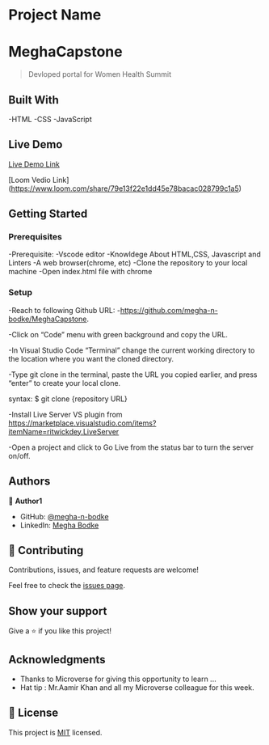 # Project Name

# MeghaCapstone

> Devloped portal for Women Health Summit

## Built With

-HTML
-CSS
-JavaScript

## Live Demo

[Live Demo Link](https://megha-n-bodke.github.io/womenhealth.github.io/)

[Loom Vedio Link] (https://www.loom.com/share/79e13f22e1dd45e78bacac028799c1a5)

## Getting Started

### Prerequisites

-Prerequisite:
-Vscode editor
-Knowldege About HTML,CSS, Javascript and Linters
-A web browser(chrome, etc)
-Clone the repository to your local machine
-Open index.html file with chrome

### Setup

-Reach to following Github URL: -https://github.com/megha-n-bodke/MeghaCapstone.

-Click on “Code” menu with green background and copy the URL.

-In Visual Studio Code “Terminal” change the current working directory to the location where you want the cloned directory.

-Type git clone in the terminal, paste the URL you copied earlier, and press “enter” to create your local clone.

syntax: $ git clone {repository URL}

-Install Live Server VS plugin from https://marketplace.visualstudio.com/items?itemName=ritwickdey.LiveServer

-Open a project and click to Go Live from the status bar to turn the server on/off.

## Authors

👤 **Author1**

- GitHub: [@megha-n-bodke](https://github.com/megha-n-bodke)
- LinkedIn: [Megha Bodke](https://www.linkedin.com/in/megha-bodke/)

## 🤝 Contributing

Contributions, issues, and feature requests are welcome!

Feel free to check the [issues page](../../issues/).

## Show your support

Give a ⭐️ if you like this project!

## Acknowledgments

- Thanks to Microverse for giving this opportunity to learn ...
- Hat tip : Mr.Aamir Khan and all my Microverse colleague for this week.

## 📝 License

This project is [MIT](./LICENSE) licensed.
